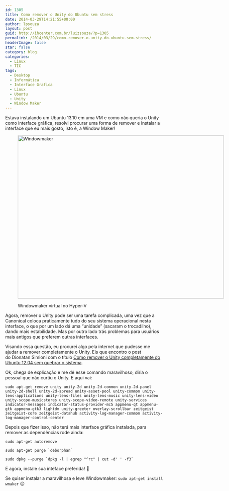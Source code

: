 ```yaml
---
id: 1305
title: Como remover o Unity do Ubuntu sem stress
date: 2014-03-29T14:21:55+00:00
author: lpsouza
layout: post
guid: http://ihcenter.com.br/luizsouza/?p=1305
permalink: /2014/03/29/como-remover-o-unity-do-ubuntu-sem-stress/
headerImage: false
star: false
category: blog
categories:
  - Linux
  - TIC
tags:
  - Desktop
  - Informática
  - Interface Grafica
  - Linux
  - Ubuntu
  - Unity
  - Window Maker
---
```

Estava instalando um Ubuntu 13.10 em uma VM e como não queria o Unity como interface gráfica, resolvi procurar uma forma de remover e instalar a interface que eu mais gosto, isto é, a Window Maker!<figure id="attachment_1306" style="width: 656px" class="wp-caption aligncenter">

<img class=" wp-image-1306 " title="Windowmaker" alt="Windowmaker" src="http://ihcenter.com.br/luizsouza/files/2014/03/windowmaker.png" width="656" height="519" srcset="https://luizsouza.com.br/wp-content/uploads/2014/03/windowmaker.png 656w, https://luizsouza.com.br/wp-content/uploads/2014/03/windowmaker-300x237.png 300w" sizes="(max-width: 656px) 100vw, 656px" /><figcaption class="wp-caption-text">Windowmaker virtual no Hyper-V</figcaption></figure> 

Agora, remover o Unity pode ser uma tarefa complicada, uma vez que a Canonical coloca praticamente tudo do seu sistema operacional nesta interface, o que por um lado dá uma &#8220;unidade&#8221; (sacaram o trocadilho), dando mais estabilidade. Mas por outro lado trás problemas para usuários mais antigos que preferem outras interfaces.

Visando essa questão, eu procurei algo pela internet que pudesse me ajudar a remover completamente o Unity. Eis que encontro o post do Dionatan Simioni com o título [Como remover o Unity completamente do Ubuntu 12.04 sem quebrar o sistema](http://www.diolinux.com.br/2013/04/omo-remover-o-unity-completamente-do-ubuntu-sem-quebrar-o-sistema.html "Como remover o Unity completamente do Ubuntu 12.04 sem quebrar o sistema").

Ok, chega de explicação e me dê esse comando maravilhoso, diria o pessoal que não curtiu o Unity. E aqui vai:

`sudo apt-get remove unity unity-2d unity-2d-common unity-2d-panel unity-2d-shell unity-2d-spread unity-asset-pool unity-common unity-lens-applications unity-lens-files unity-lens-music unity-lens-video unity-scope-musicstores unity-scope-video-remote unity-services indicator-messages indicator-status-provider-mc5 appmenu-qt appmenu-gtk appmenu-gtk3 lightdm unity-greeter overlay-scrollbar zeitgeist zeitgeist-core zeitgeist-datahub activity-log-manager-common activity-log-manager-control-center`

Depois que fizer isso, não terá mais interface gráfica instalada, para remover as dependências rode ainda:

`sudo apt-get autoremove`
  
`` sudo apt-get purge `deborphan` ``
  
`` sudo dpkg --purge `dpkg -l | egrep "^rc" | cut -d' ' -f3` ``

E agora, instale sua inteface preferida! 🙂

Se quiser instalar a maravilhosa e leve Windowmaker: `sudo apt-get install wmaker` 😉
